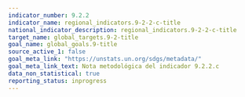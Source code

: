 ```yaml
---
indicator_number: 9.2.2
indicator_name: regional_indicators.9-2-2-c-title
national_indicator_description: regional_indicators.9-2-2-c-title
target_name: global_targets.9-2-title
goal_name: global_goals.9-title
source_active_1: false
goal_meta_link: "https://unstats.un.org/sdgs/metadata/"
goal_meta_link_text: Nota metodológica del indicador 9.2.2.c
data_non_statistical: true
reporting_status: inprogress
---
```

